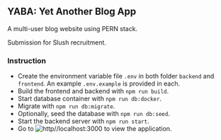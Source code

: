## YABA: Yet Another Blog App

A multi-user blog website using PERN stack.

Submission for Slush recruitment.

### Instruction

- Create the environment variable file `.env` in both folder `backend` and `frontend`. An example `.env.example` is provided in each.
- Build the frontend and backend with `npm run build`.
- Start database container with `npm run db:docker`.
- Migrate with `npm run db:migrate`.
- Optionally, seed the database with `npm run db:seed`.
- Start the backend server with `npm run start`.
- Go to ![http//localhost:3000](http//localhost:3000) to view the application.
